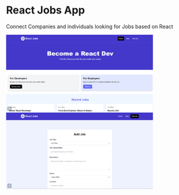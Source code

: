 # React Jobs App
<p>Connect Companies and individuals looking for Jobs based on React</p>


<img src="src/assets/images/React jobs -1.png"  width="400"/>  <img src="src/assets/images/react jobs -2.png" width="400"/>
